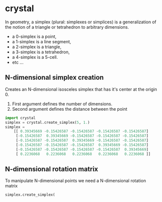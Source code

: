 # crystal

In geometry, a simplex (plural: simplexes or simplices) 
is a generalization of the notion of a triangle or tetrahedron to arbitrary dimensions.

* a 0-simplex is a point,
* a 1-simplex is a line segment,
* a 2-simplex is a triangle,
* a 3-simplex is a tetrahedron,
* a 4-simplex is a 5-cell.
* etc ...  

## N-dimensional simplex creation
Creates an N-dimensional isosceles simplex that has it's center at the origin 0.

1. First argument defines the number of dimensions.
2. Second argument defines the distance between the point 

```python
import crystal
simplex = crystal.create_simplex(5, 1.)
simplex = 
    [[ 0.39345669 -0.15426587 -0.15426587 -0.15426587 -0.15426587]
     [-0.15426587  0.39345669 -0.15426587 -0.15426587 -0.15426587]
     [-0.15426587 -0.15426587  0.39345669 -0.15426587 -0.15426587]
     [-0.15426587 -0.15426587 -0.15426587  0.39345669 -0.15426587]
     [-0.15426587 -0.15426587 -0.15426587 -0.15426587  0.39345669]
     [ 0.2236068   0.2236068   0.2236068   0.2236068   0.2236068 ]]
```

##  N-dimensional rotation matrix
To manipulate N-dimensional points we need a N-dimensional rotation matrix
```python
simplex.create_simplex(
```